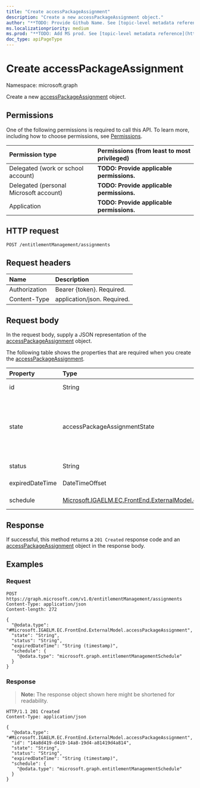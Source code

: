 ```yaml
---
title: "Create accessPackageAssignment"
description: "Create a new accessPackageAssignment object."
author: "**TODO: Provide Github Name. See [topic-level metadata reference](https://msgo.azurewebsites.net/add/document/guidelines/metadata.html#topic-level-metadata)**"
ms.localizationpriority: medium
ms.prod: "**TODO: Add MS prod. See [topic-level metadata reference](https://msgo.azurewebsites.net/add/document/guidelines/metadata.html#topic-level-metadata)**"
doc_type: apiPageType
---
```


# Create accessPackageAssignment
Namespace: microsoft.graph



Create a new [accessPackageAssignment](../resources/accesspackageassignment.md) object.

## Permissions
One of the following permissions is required to call this API. To learn more, including how to choose permissions, see [Permissions](/graph/permissions-reference).

|Permission type|Permissions (from least to most privileged)|
|:---|:---|
|Delegated (work or school account)|**TODO: Provide applicable permissions.**|
|Delegated (personal Microsoft account)|**TODO: Provide applicable permissions.**|
|Application|**TODO: Provide applicable permissions.**|

## HTTP request

<!-- {
  "blockType": "ignored"
}
-->
``` http
POST /entitlementManagement/assignments
```

## Request headers
|Name|Description|
|:---|:---|
|Authorization|Bearer {token}. Required.|
|Content-Type|application/json. Required.|

## Request body
In the request body, supply a JSON representation of the [accessPackageAssignment](../resources/accesspackageassignment.md) object.

The following table shows the properties that are required when you create the [accessPackageAssignment](../resources/accesspackageassignment.md).

|Property|Type|Description|
|:---|:---|:---|
|id|String|**TODO: Add Description**|
|state|accessPackageAssignmentState|**TODO: Add Description**. The possible values are: `delivering`, `partiallyDelivered`, `delivered`, `expired`, `deliveryFailed`, `unknownFutureValue`.|
|status|String|**TODO: Add Description**|
|expiredDateTime|DateTimeOffset|**TODO: Add Description**|
|schedule|[Microsoft.IGAELM.EC.FrontEnd.ExternalModel.entitlementManagementSchedule](../resources/entitlementmanagementschedule.md)|**TODO: Add Description**|



## Response

If successful, this method returns a `201 Created` response code and an [accessPackageAssignment](../resources/accesspackageassignment.md) object in the response body.

## Examples

### Request
<!-- {
  "blockType": "request",
  "name": "create_accesspackageassignment_from_"
}
-->
``` http
POST https://graph.microsoft.com/v1.0/entitlementManagement/assignments
Content-Type: application/json
Content-length: 272

{
  "@odata.type": "#Microsoft.IGAELM.EC.FrontEnd.ExternalModel.accessPackageAssignment",
  "state": "String",
  "status": "String",
  "expiredDateTime": "String (timestamp)",
  "schedule": {
    "@odata.type": "microsoft.graph.entitlementManagementSchedule"
  }
}
```


### Response
>**Note:** The response object shown here might be shortened for readability.
<!-- {
  "blockType": "response",
  "truncated": true,
  "@odata.type": "Microsoft.IGAELM.EC.FrontEnd.ExternalModel.accessPackageAssignment"
}
-->
``` http
HTTP/1.1 201 Created
Content-Type: application/json

{
  "@odata.type": "#Microsoft.IGAELM.EC.FrontEnd.ExternalModel.accessPackageAssignment",
  "id": "14a8d419-d419-14a8-19d4-a81419d4a814",
  "state": "String",
  "status": "String",
  "expiredDateTime": "String (timestamp)",
  "schedule": {
    "@odata.type": "microsoft.graph.entitlementManagementSchedule"
  }
}
```

